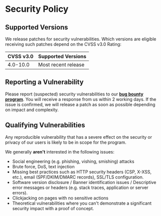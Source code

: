 # Security Policy

## Supported Versions

We release patches for security vulnerabilities. Which versions are eligible
receiving such patches depend on the CVSS v3.0 Rating:

| CVSS v3.0 | Supported Versions  |
| --------- | ------------------- |
| 4.0-10.0  | Most recent release |

## Reporting a Vulnerability

Please report (suspected) security vulnerabilities to our **[bug bounty
program](https://hackerone.com/aiven_ltd)**. You will receive a response from
us within 2 working days. If the issue is confirmed, we will release a patch as
soon as possible depending on impact and complexity.

## Qualifying Vulnerabilities

Any reproducible vulnerability that has a severe effect on the security or
privacy of our users is likely to be in scope for the program.

We generally **aren't** interested in the following issues:

- Social engineering (e.g. phishing, vishing, smishing) attacks
- Brute force, DoS, text injection
- Missing best practices such as HTTP security headers (CSP, X-XSS, etc.),
  email (SPF/DKIM/DMARC records), SSL/TLS configuration.
- Software version disclosure / Banner identification issues / Descriptive
  error messages or headers (e.g. stack traces, application or server errors).
- Clickjacking on pages with no sensitive actions
- Theoretical vulnerabilities where you can't demonstrate a significant
  security impact with a proof of concept.
